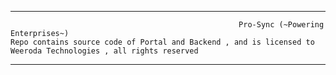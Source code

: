 -------------------------------------------------------------------------------------------------------------------------------------------------

                                                       Pro-Sync (~Powering Enterprises~) 
	Repo contains source code of Portal and Backend , and is licensed to Weeroda Technologies , all rights reserved

-------------------------------------------------------------------------------------------------------------------------------------------------
